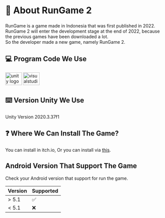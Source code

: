 <h1 align="left">🚀 About RunGame 2</h1>

###

<p align="left">RunGame is a game made in Indonesia that was first published in 2022. <br>RunGame 2 will enter the development stage at the end of 2022, because the previous games have been downloaded a lot. <br>So the developer made a new game, namely RunGame 2.</p>

###

<h2 align="left">💻 Program Code We Use</h2>

###

<div align="left">
  <img src="https://cdn.jsdelivr.net/gh/devicons/devicon/icons/unity/unity-original.svg" height="40" width="52" alt="unity logo"  />
  <img src="https://cdn.jsdelivr.net/gh/devicons/devicon/icons/visualstudio/visualstudio-plain.svg" height="40" width="52" alt="visualstudio logo"  />
</div>

###

<h2 align="left">⌨️ Version Unity We Use</h2>

###

<p align="left">Unity Version 2020.3.37f1</p>


###

<h2 align="left">❓ Where We Can Install The Game?</h2>

###

<p align="left">You can install in itch.io, Or you can install via <a href="https://indodev.itch.io/rungame-2">this</a>.</p>

###
## Android Version That Support The Game

Check your Android version that support for run the game.

| Version | Supported          |
| ------- | ------------------ |
| > 5.1  | :white_check_mark: |
| < 5.1| :x:                |
